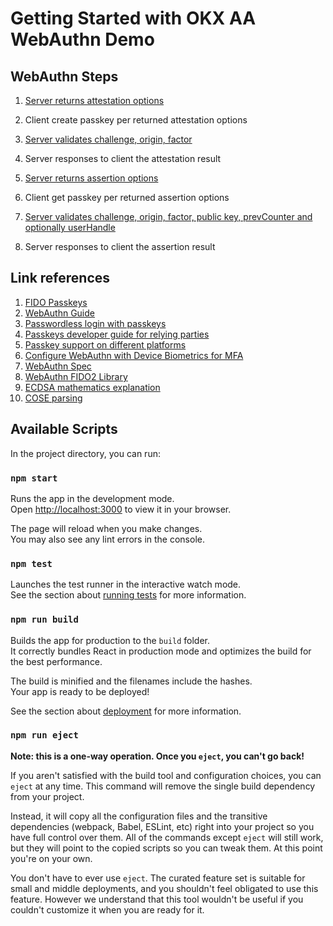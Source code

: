 # Getting Started with OKX AA WebAuthn Demo

## WebAuthn Steps

1. [Server returns attestation options](https://webauthn-open-source.github.io/fido2-lib/Fido2Lib.html#attestationOptions)
2. Client create passkey per returned attestation options
3. [Server validates challenge, origin, factor](https://webauthn-open-source.github.io/fido2-lib/Fido2Lib.html#attestationOptions)
4. Server responses to client the attestation result

5. [Server returns assertion options](https://webauthn-open-source.github.io/fido2-lib/Fido2Lib.html#assertionOptions)
6. Client get passkey per returned assertion options
7. [Server validates challenge, origin, factor, public key, prevCounter and optionally userHandle](https://webauthn-open-source.github.io/fido2-lib/Fido2Lib.html#assertionResult)
8. Server responses to client the assertion result

## Link references

1. [FIDO Passkeys](https://fidoalliance.org/passkeys/)
2. [WebAuthn Guide](https://webauthn.guide/)
3. [Passwordless login with passkeys](https://developers.google.com/identity/passkeys)
4. [Passkeys developer guide for relying parties](https://developers.google.com/identity/passkeys/developer-guide)
5. [Passkey support on different platforms](https://developers.google.com/identity/passkeys/supported-environments)
6. [Configure WebAuthn with Device Biometrics for MFA](https://auth0.com/docs/secure/multi-factor-authentication/fido-authentication-with-webauthn/configure-webauthn-device-biometrics-for-mfa)
7. [WebAuthn Spec](https://w3c.github.io/webauthn/)
8. [WebAuthn FIDO2 Library](https://webauthn-open-source.github.io/fido2-lib/index.html)
9. [ECDSA mathematics explanation](https://cryptobook.nakov.com/digital-signatures/ecdsa-sign-verify-messages)
10. [COSE parsing](https://webauthn-open-source.github.io/fido2-lib/keyUtils.js.html)

## Available Scripts

In the project directory, you can run:

### `npm start`

Runs the app in the development mode.\
Open [http://localhost:3000](http://localhost:3000) to view it in your browser.

The page will reload when you make changes.\
You may also see any lint errors in the console.

### `npm test`

Launches the test runner in the interactive watch mode.\
See the section about [running tests](https://facebook.github.io/create-react-app/docs/running-tests) for more information.

### `npm run build`

Builds the app for production to the `build` folder.\
It correctly bundles React in production mode and optimizes the build for the best performance.

The build is minified and the filenames include the hashes.\
Your app is ready to be deployed!

See the section about [deployment](https://facebook.github.io/create-react-app/docs/deployment) for more information.

### `npm run eject`

**Note: this is a one-way operation. Once you `eject`, you can't go back!**

If you aren't satisfied with the build tool and configuration choices, you can `eject` at any time. This command will remove the single build dependency from your project.

Instead, it will copy all the configuration files and the transitive dependencies (webpack, Babel, ESLint, etc) right into your project so you have full control over them. All of the commands except `eject` will still work, but they will point to the copied scripts so you can tweak them. At this point you're on your own.

You don't have to ever use `eject`. The curated feature set is suitable for small and middle deployments, and you shouldn't feel obligated to use this feature. However we understand that this tool wouldn't be useful if you couldn't customize it when you are ready for it.

